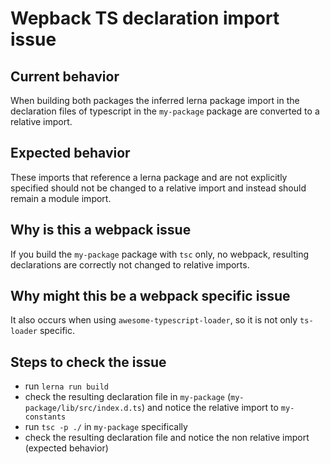 # Wepback TS declaration import issue

## Current behavior
When building both packages the inferred lerna package import in the declaration files of typescript in the `my-package` package are converted to a relative import.

## Expected behavior
These imports that reference a lerna package and are not explicitly specified should not be changed to a relative import and instead should remain a module import.

## Why is this a webpack issue
If you build the `my-package` package with `tsc` only, no webpack, resulting declarations are correctly not changed to relative imports.

## Why might this be a webpack specific issue
It also occurs when using `awesome-typescript-loader`, so it is not only `ts-loader` specific.

## Steps to check the issue
* run `lerna run build`
* check the resulting declaration file in `my-package` (`my-package/lib/src/index.d.ts`)  and notice the relative import to `my-constants`
* run `tsc -p ./` in `my-package` specifically
* check the resulting declaration file and notice the non relative import (expected behavior)